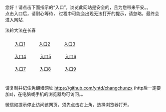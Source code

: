 您好！请点击下面指示的“入口”，浏览此网站是安全的，且为您带来平安。。 <br/>
点击入口后，请耐心等待， 过程中可能会出现无法打开的提示，请忽略，最终会进入网站. </br>

法轮大法在长春<br/>
<div style="padding:10px"><a style="margin:20px" target="_blank" href="https://db2ex5psxv37h.cloudfront.net/2Qpsp?qjqtvpu" id="ccLink1" rel="nofollow">入口1</a> <a target="_blank" style="margin:20px" href="https://d2v43mcq1rm7eo.cloudfront.net/2Qpsp?tbxbxyqs" id="ccLink2" rel="nofollow">入口2</a> <a style="margin:20px" target="_blank" href="https://d36of9wtwk8fwe.cloudfront.net/2Qpsp?ezwdc" id="ccLink3" rel="nofollow">入口3</a></div>

<div style="padding:10px" ><a style="margin:20px" target="_blank" href="https://db2ex5psxv37h.cloudfront.net/2Qpsp?qjqtvpu" id="ccLink4" rel="nofollow">入口4</a> <a style="margin:20px" href="https://d2v43mcq1rm7eo.cloudfront.net/2Qpsp?tbxbxyqs" target="_blank" id="ccLink5" rel="nofollow">入口5</a> <a style="margin:20px" href="https://d36of9wtwk8fwe.cloudfront.net/2Qpsp?ezwdc" target="_blank" id="ccLink6" rel="nofollow">入口6</a></div>

<div style="padding:10px"><a style="margin:20px" target="_blank" href="https://db2ex5psxv37h.cloudfront.net/2Qpsp?qjqtvpu" id="ccLink7" rel="nofollow">入口7</a> <a style="margin:20px" href="https://d2v43mcq1rm7eo.cloudfront.net/2Qpsp?tbxbxyqs" target="_blank" id="ccLink8" rel="nofollow">入口8</a> <a style="margin:20px" target="_blank" href="https://d36of9wtwk8fwe.cloudfront.net/2Qpsp?ezwdc" id="ccLink9" rel="nofollow">入口9</a></div>

<br/>



请复制并记住免翻墙网址 https://github.com/yntd/changchunzx (http后一定要加s)，在电脑或手机的浏览器均可访问。。<br/>

微信如提示停止访问该网页，须先点击右上角，选择浏览器打开。
